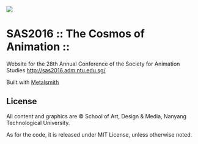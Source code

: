 ![](http://sas2016.adm.ntu.edu.sg/img/logo-COA.svg)
# SAS2016 :: The Cosmos of Animation ::
Website for the 28th Annual Conference of the Society for Animation Studies http://sas2016.adm.ntu.edu.sg/

Built with [Metalsmith](http://www.metalsmith.io/)

## License
All content and graphics are &copy; School of Art, Design & Media, Nanyang Technological University.

As for the code, it is released under MIT License, unless otherwise noted.
